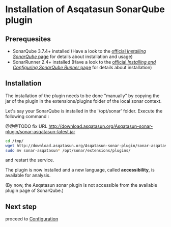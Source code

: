 # Installation of Asqatasun SonarQube plugin

## Prerequesites

* SonarQube 3.7.4+ installed (Have a look to the [official *Installing SonarQube* page](http://docs.sonarqube.org/display/SONAR/Installing) for details about installation and usage)
* SonarRunner 2.4+ installed (Have a look to the [official *Installing and Configuring SonarQube Runner* page](http://docs.sonarqube.org/display/SONAR/Installing+and+Configuring+SonarQube+Runner) for details about installation)

## Installation

The installation of the plugin needs to be done "manually" by copying the jar of the plugin in the extensions/plugins folder of the local sonar context.

Let's say your SonarQube is installed in the '/opt/sonar' folder. Execute the following command : 

@@@TODO fix URL http://download.asqatasun.org/Asqatasun-sonar-plugin/sonar-asqatasun-latest.jar

```bash
cd /tmp/
wget http://download.asqatasun.org/Asqatasun-sonar-plugin/sonar-asqatasun-latest.jar
sudo mv sonar-asqatasun* /opt/sonar/extensions/plugins/
```



and restart the service.

The plugin is now installed and a new language, called **accessibility**, is available for analysis.

(By now, the Asqatasun sonar plugin is not accessible from the available plugin page of SonarQube.)

## Next step

proceed to [Configuration](configuration.md)
